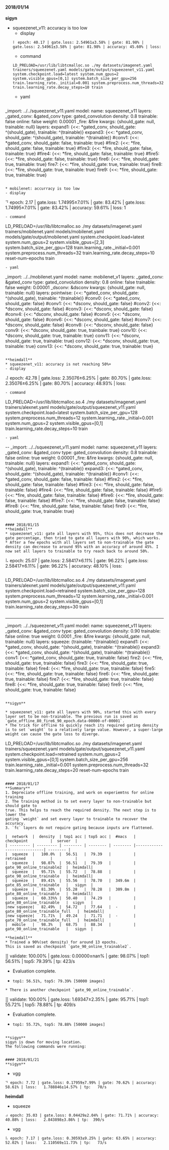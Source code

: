 #### 2018/01/14

**sigyn**
* squeezenet_v11: accuracy is too low
  - display
  ```
  ⠇ epoch: 40.17 | gate.loss: 2.54961±3.58% | gate: 81.98% | gate.loss: 2.54961±3.58% | gate: 81.98% | accuracy: 45.60% | loss:
  ```
  - command
  ```
  LD_PRELOAD=/usr/lib/libtcmalloc.so ./my datasets/imagenet.yaml trainers/squeezenet.yaml models/gate/output/squeezenet_v11.yaml system.checkpoint.load=latest system.num_gpus=2 system.visible_gpus=[0,1] system.batch_size_per_gpu=256 train.learning_rate._initial=0.001 system.preprocess.num_threads=32 train.learning_rate.decay_steps=10 train
  ```
  - yaml
  ```
_import: ../../squeezenet_v11.yaml
model:
    name: squeezenet_v11
    layers:
        _gated_conv: &gated_conv
            type: gated_convolution
            density: 0.8
            trainable: false
            online: false
            weight: 0.00001
        _fire: &fire
            kwargs: {should_gate: null, trainable: null}
            layers:
                expand1: {<<: *gated_conv, should_gate: ^(should_gate), trainable: ^(trainable)}
                expand3: {<<: *gated_conv, should_gate: ^(should_gate), trainable: ^(trainable)}
        #conv1: {<<: *gated_conv, should_gate: false, trainable: true}
        #fire2: {<<: *fire, should_gate: false, trainable: true}
        #fire3: {<<: *fire, should_gate: false, trainable: true}
        #fire4: {<<: *fire, should_gate: false, trainable: true}
        #fire5: {<<: *fire, should_gate: false, trainable: true}
        fire6: {<<: *fire, should_gate: true, trainable: true}
        fire7: {<<: *fire, should_gate: true, trainable: true}
        fire8: {<<: *fire, should_gate: true, trainable: true}
        fire9: {<<: *fire, should_gate: true, trainable: true}
  ```

* mobilenet: accurracy is too low
  - display
  ```
  ⠙ epoch: 2.17 | gate.loss: 1.74995±7.01% | gate: 83.42% | gate.loss: 1.74995±7.01% | gate: 83.42% | accuracy: 59.61% | loss:   1
  ```
  - command
  ```
  LD_PRELOAD=/usr/lib/libtcmalloc.so ./my datasets/imagenet.yaml trainers/mobilenet.yaml models/mobilenet.yaml models/gate/output/mobilenet.yaml system.checkpoint.load=latest system.num_gpus=2 system.visible_gpus=[2,3] system.batch_size_per_gpu=128 train.learning_rate._initial=0.001 system.preprocess.num_threads=32 train.learning_rate.decay_steps=10 reset-num-epochs train
  ```
  - yaml
  ```
  _import: ../../mobilenet.yaml
  model:
      name: mobilenet_v1
      layers:
          _gated_conv: &gated_conv
              type: gated_convolution
              density: 0.8
              online: false
              trainable: false
              weight: 0.00001
          _dsconv: &dsconv
              kwargs: {should_gate: null, trainable: null}
              layers:
                  pointwise: {<<: *gated_conv, should_gate: ^(should_gate), trainable: ^(trainable)}
          #conv0: {<<: *gated_conv, should_gate: false}
          #conv1: {<<: *dsconv, should_gate: false}
          #conv2: {<<: *dsconv, should_gate: false}
          #conv3: {<<: *dsconv, should_gate: false}
          #conv4: {<<: *dsconv, should_gate: false}
          #conv5: {<<: *dsconv, should_gate: false}
          #conv6: {<<: *dsconv, should_gate: false}
          #conv7: {<<: *dsconv, should_gate: false}
          #conv8: {<<: *dsconv, should_gate: false}
          conv9: {<<: *dsconv, should_gate: true, trainbale: true}
          conv10: {<<: *dsconv, should_gate: true, trainable: true}
          conv11: {<<: *dsconv, should_gate: true, trainable: true}
          conv12: {<<: *dsconv, should_gate: true, trainable: true}
          conv13: {<<: *dsconv, should_gate: true, trainable: true}
  ```

**heimdall**
* squeezenet_v11: accuracy is not reaching 50%+
  - display
  ```
  ⠼ epoch: 42.78 | gate.loss: 2.35076±6.25% | gate: 80.70% | gate.loss: 2.35076±6.25% | gate: 80.70% | accuracy: 48.93% | loss:
  ```
  - command
  ```
  LD_PRELOAD=/usr/lib/libtcmalloc.so.4 ./my datasets/imagenet.yaml trainers/alexnet.yaml models/gate/output/squeezenet_v11.yaml system.checkpoint.load=latest system.batch_size_per_gpu=128 system.preprocess.num_threads=12 system.learning_rate._initial=0.001 system.num_gpus=2 system.visible_gpus=[0,1] train.learning_rate.decay_steps=10 train
  ```
  - yaml
  ```
  --
  _import: ../../squeezenet_v11.yaml
  model:
      name: squeezenet_v11
      layers:
          _gated_conv: &gated_conv
              type: gated_convolution
              density: 0.8
              trainable: false
              online: true
              weight: 0.00001
          _fire: &fire
              kwargs: {should_gate: null, trainable: null}
              layers:
                  expand1: {<<: *gated_conv, should_gate: ^(should_gate), trainable: ^(trainable)}
                  expand3: {<<: *gated_conv, should_gate: ^(should_gate), trainable: ^(trainable)}
          #conv1: {<<: *gated_conv, should_gate: false, trainable: false}
          #fire2: {<<: *fire, should_gate: false, trainable: false}
          #fire3: {<<: *fire, should_gate: false, trainable: false}
          #fire4: {<<: *fire, should_gate: false, trainable: false}
          #fire5: {<<: *fire, should_gate: false, trainable: false}
          #fire6: {<<: *fire, should_gate: false, trainable: false}
          #fire7: {<<: *fire, should_gate: false, trainable: false}
          #fire8: {<<: *fire, should_gate: false, trainable: false}
          fire9: {<<: *fire, should_gate: true, trainable: true}
  ```

#### 2018/01/15
**heimdall**
* squeezenet_v11: gate all layers with 95%, this does not decrease the gate percentage, then tried to gate all layers with 90%, which works.
* After a few epochs with all layers set to non-trainable the gate density can decrease to around 95% with an accuracy of around 45%. I now set all layers to trainable to try reach back to around 50%.

```
⠧ epoch: 25.07 | gate.loss: 2.58417±6.11% | gate: 96.22% | gate.loss: 2.58417±6.11% | gate: 96.22% | accuracy: 48.10% | loss:
```

```
LD_PRELOAD=/usr/lib/libtcmalloc.so.4 ./my datasets/imagenet.yaml trainers/alexnet.yaml models/gate/output/squeezenet_v11.yaml system.checkpoint.load=retrained system.batch_size_per_gpu=128 system.preprocess.num_threads=12 system.learning_rate._initial=0.001 system.num_gpus=2 system.visible_gpus=[0,1] train.learning_rate.decay_steps=30 train
```

```
---
_import: ../../squeezenet_v11.yaml
model:
    name: squeezenet_v11
    layers:
        _gated_conv: &gated_conv
            type: gated_convolution
            density: 0.90
            trainable: false
            online: true
            weight: 0.0001
        _fire: &fire
            kwargs: {should_gate: null, trainable: null}
            layers:
                squeeze: {trainable: ^(trainable)}
                expand1: {<<: *gated_conv, should_gate: ^(should_gate), trainable: ^(trainable)}
                expand3: {<<: *gated_conv, should_gate: ^(should_gate), trainable: ^(trainable)}
        conv1: {<<: *gated_conv, should_gate: true, trainable: false}
        fire2: {<<: *fire, should_gate: true, trainable: false}
        fire3: {<<: *fire, should_gate: true, trainable: false}
        fire4: {<<: *fire, should_gate: true, trainable: false}
        fire5: {<<: *fire, should_gate: true, trainable: false}
        fire6: {<<: *fire, should_gate: true, trainable: false}
        fire7: {<<: *fire, should_gate: true, trainable: false}
        fire8: {<<: *fire, should_gate: true, trainable: false}
        fire9: {<<: *fire, should_gate: true, trainable: false}
```

**sigyn**

* squeezenet_v11: gate all layers with 90%, started this with every layer set to be non-trainable. The previous run is saved as
`gate_offline_80_fire6_90_epoch.data-00000-of-00001`.
* The trick for offline to quickly reach its required gating density is to set `weight` to a relatively large value. However, a super-large weight can cause the gate loss to diverge.

```
LD_PRELOAD=/usr/lib/libtcmalloc.so ./my datasets/imagenet.yaml trainers/squeezenet.yaml models/gate/output/squeezenet_v11.yaml system.checkpoint.load=retrained system.num_gpus=2 system.visible_gpus=[0,1] system.batch_size_per_gpu=256 train.learning_rate._initial=0.001 system.preprocess.num_threads=32 train.learning_rate.decay_steps=20 reset-num-epochs train
```

#### 2018/01/17
**Summary**
1. Depreciate offline training, and work on experiemtns for online training
2. The training method is to set every layer to non-trainable but should gate to
true. This helps to reach the required density. The next step is to lower the
gating `weight` and set every layer to trainable to recover the accuracy.
3. `fc` layers do not require gating because inputs are flattened.

|  network  |  density  | top1 acc | top5 acc |  #macs   |         checkpoint          |  server  |
| --------- | --------- | -------- | -------- | -------- |-----------------------------| -------- |
|  squeeze  |   100.0%  |  56.51   |  79.39   |          |         retrained           |          |
|  squeeze  |   98.07%  |  56.51   |  79.39   |          |  gate_90_online_trainable2  |  heimdall|
|  squeeze  |   95.71%  |  55.72   |  78.88   |          |  gate_90_online_trainable   |  heimdall|
|  squeeze  |   89.41%  |  55.56   |  78.70   |  349.6m  |  gate_85_online_trainable   |   sigyn  |
|  squeeze  |   81.30%  |  55.28   |  78.28   |  309.8m  |  gate_80_online_trainable   |  heimdall|
|  squeeze  |   60.33%% |  50.40   |  74.29   |          |  gate_80_online_trainable   |  sigyn   |
|new squeeze|   82.49%  |  54.72   |  77.64   |  -       |  gate_80_online_trainable_full   |  heimdall|
|new squeeze|   71.71%  |  49.24   |  71.71   |  -       |  gate_70_online_trainable_full   |  heimdall|
|  mobile   |   98.3%   |  68.75   |  88.34   |          |  gate_90_online_trainable   |   sigyn  |

**heimdall**
* Trained a 90%(set density) for around 13 epochs.
This is saved as checkpoint `gate_90_online_trainable2`.

```
⣿ validate: 100.00% | gate.loss: 0.00000±nan% | gate: 98.07% | top1: 56.51% | top5: 79.39% | tp:  423/s                                           
- Evaluation complete.
-     top1: 56.51%, top5: 79.39% [50000 images]
```
* There is another checkpoint `gate_90_online_trainable`.

```
⣿ validate: 100.00% | gate.loss: 1.69347±2.35% | gate: 95.71% | top1: 55.72% | top5: 78.88% | tp:  409/s                                          
- Evaluation complete.
-     top1: 55.72%, top5: 78.88% [50000 images]
```

**sigyn**
sigyn is down for moving location.
The following commands were running:


#### 2018/01/21
**sigyn**
```
* vgg
```
⠙ epoch: 7.72 | gate.loss: 0.17959±7.99% | gate: 70.62% | accuracy: 58.61% | loss:   1.788846±14.57% | tp:   70/s
```

**heimdall**
* squeeze
```
⠴ epoch: 35.03 | gate.loss: 0.04429±2.04% | gate: 71.71% | accuracy: 40.88% | loss:   2.843898±3.86% | tp:  390/s
```

* vgg
```
⠧ epoch: 7.17 | gate.loss: 0.30593±9.25% | gate: 63.65% | accuracy: 52.02% | loss:   2.110569±11.73% | tp:   73/s
```
